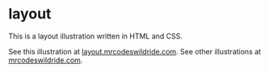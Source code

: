 # layout

This is a layout illustration written in HTML and CSS.

See this illustration at [layout.mrcodeswildride.com](https://layout.mrcodeswildride.com/).
See other illustrations at [mrcodeswildride.com](https://www.mrcodeswildride.com/).